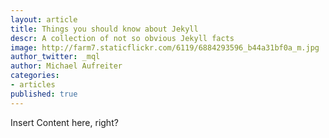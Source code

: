```yaml
---
layout: article
title: Things you should know about Jekyll
descr: A collection of not so obvious Jekyll facts
image: http://farm7.staticflickr.com/6119/6884293596_b44a31bf0a_m.jpg
author_twitter: _mql
author: Michael Aufreiter
categories:
- articles
published: true
---
```


Insert Content here, right?